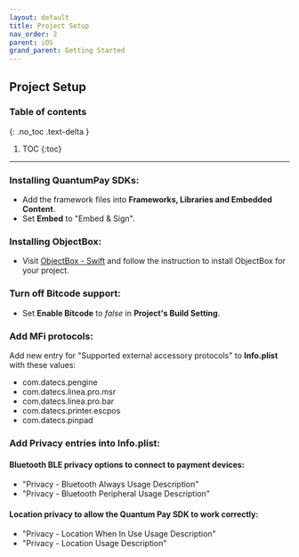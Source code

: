 ```yaml
---
layout: default
title: Project Setup
nav_order: 2
parent: iOS
grand_parent: Getting Started
---
```


## Project Setup

### Table of contents
{: .no_toc .text-delta }

1. TOC
{:toc}

---

### Installing QuantumPay SDKs:
* Add the framework files into **Frameworks, Libraries and Embedded Content**.
* Set **Embed** to "Embed & Sign". 

### Installing ObjectBox:
* Visit [ObjectBox - Swift](https://swift.objectbox.io) and follow the instruction to install ObjectBox for your project.

### Turn off Bitcode support:
* Set **Enable Bitcode** to *false* in **Project's Build Setting**.

### Add MFi protocols:
Add new entry for "Supported external accessory protocols" to **Info.plist** with these values:

* com.datecs.pengine
* com.datecs.linea.pro.msr
* com.datecs.linea.pro.bar
* com.datecs.printer.escpos
* com.datecs.pinpad

### Add **Privacy** entries into **Info.plist**:

#### Bluetooth BLE privacy options to connect to payment devices:
* "Privacy - Bluetooth Always Usage Description" 
* "Privacy - Bluetooth Peripheral Usage Description"

#### Location privacy to allow the Quantum Pay SDK to work correctly:
* "Privacy - Location When In Use Usage Description" 
* "Privacy - Location Usage Description"